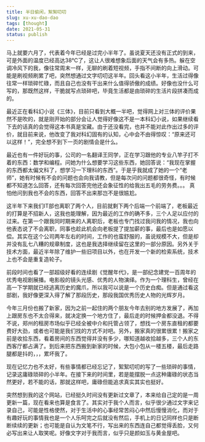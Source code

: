 ```yaml
---
title: 半日偷闲，絮絮叨叨
slug: xu-xu-dao-dao
tags: [thought]
date: 2021-05-31
status: publish
---
```

马上就要六月了，代表着今年已经是过完小半年了。虽说夏天还没有正式的到来，可是外面的温度已经高达38℃了，这让人很难想象后面的天气会有多热。躲在空调冷风下的我，像往常周末一样，无聊的刷着短视频，手指不间断的向上滑动。可能是刷视频刷累了吧，突然想通过文字叨叨这半年。回头看这小半年，生活过得像往常一样琐碎忙碌，而且自己也没有干出来什么值得骄傲的成绩。好像也没什么可写的，那既然这样，干脆就写点琐碎吧，毕竟生活都是由琐碎的生活片段拼凑而成的。

最近正在看科幻小说《三体》，目前只看到大概一半吧，觉得网上对三体的评价果然不是吹的，就是刚开始的部分会让人觉得好像这不是一本科幻小说，如果继续看下去的话真的会觉得这本书真是宝藏。由于还没看完，也并不能对此作出过多的评价，就目前来说，他改变了我对科幻固有的认知，心中会不由得惊叹：“原来还可以这样！”，完全想不到下一页的剧情会是什么。

最近也有一件好玩的事，公司的一名翻译王同学，正在学习跟他的专业八竿子打不着的东西：数学和编程。问她为什么想要学习这些东西，她回答说：“我现在掌握的东西都太偏文科了，想学习一下理科的东西”。于是乎我就成了她的一个“老师”，她有时候有不会的问题也会向我请教，但是每次问的问题都很奇怪，有时候都不知道怎么回答，还有每次回答完他还会象征性的给我出五毛的劳务费。。。 真怕他问到我也不会的东西，回答不出来那岂不是很尴尬。

这半年下来我们IT部也离职了两个人，目前就剩下两个后端一个前端了，老板最近的打算是不招新人，这我也能理解，因为最近的工作的确不多，三个人足以应付的过来。在第一个跟我同时期来的人离职后，老板也专门找过我问我的情况，我也向他表态说了不会离职，同事也趁此机会向老板提了提加薪的事，最后也是如愿以偿。其实在这个公司两年左右的时间，工作的也蛮舒服的，虽说规模不大，但是却并没有乱七八糟的规章制度，这也是我选择继续留在这里的一部分原因。另外关于技术方面，最近半年除了维护一些旧项目以外，也在开发一个新的检索系统，技术上也不会是重复造轮子。

前段时间也看了一部超级好看的连续剧《觉醒年代》，是一部纪念建党一百周年的优秀电视剧展播。电影般的镜头光感、优秀的人物演绎。作为一个理科生，曾经在高一下学期就已经逃离历史的魔爪，所以我可以说是一个历史白痴。但是通过看这部剧，我好像更深入得了解了那段历史，那段我国优秀历史人物的光辉岁月。

今年三月份也搬了新家，因为之前一起住的两个朋友今年去别的地方发展了，再加上跟房东也不太合得来，就决定换一个地方住了，最后走的时候押金都没退。不得不说，郑州的租房市场似乎已经全被中介和托管占领了，想找一个房东直租的都要费好大劲，或者也可能是我们找的方式不对吧。另外，搬家真的很累很累！搬家之前是收拾东西，看着房间的东西觉得并没有多少，哪知道越收拾越多，三个人的东西客厅都占满了。到后来把东西搬到新家的时候，大包小包从一楼五楼，最后走路腿都是抖的，，，累坏我了。

现在记忆力也不太好，有些事情都已经忘记了，絮絮叨叨的写了一些琐碎的事情，记录这庸碌琐碎的小半年。在接下来的时间里，若是能摆脱一点这种庸碌的状态当然更好，若不能的话，那就这样吧，庸碌但能追求真实其实也挺好。

突然想到我的这个网站，已经挺久时间没有更新过文章了，本来给自己定的是一周更新一篇，现在看来也算是食言了。其实对于我个人而言，似乎很少通过文字来记录自己，可能是性格使然，对于生活中的心事经常苦闷心中然后慢慢消化，而对于有趣好玩的事情我也是一个人乐呵完之后就没有然后，手机上的日记同样也只是断断续续的更新；也可能是自认为文笔不行，写出来的东西连自己都觉得丢脸，又何必写出来让人取笑呢。好像文字对于我而言，似乎只是颜如玉与黄金屋吧。